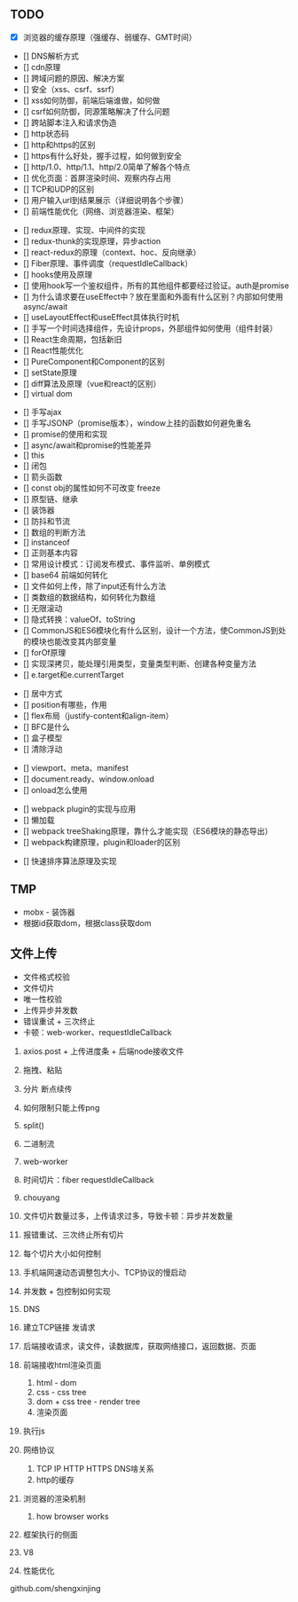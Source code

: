 ## TODO

<!-- 网络相关 -->
+ [x] 浏览器的缓存原理（强缓存、弱缓存、GMT时间）
+ [] DNS解析方式
+ [] cdn原理
+ [] 跨域问题的原因、解决方案
+ [] 安全（xss、csrf、ssrf）
+ [] xss如何防御，前端后端谁做，如何做
+ [] csrf如何防御，同源策略解决了什么问题
+ [] 跨站脚本注入和请求伪造
+ [] http状态码
+ [] http和https的区别
+ [] https有什么好处，握手过程，如何做到安全
+ [] http/1.0、http/1.1、http/2.0简单了解各个特点
+ [] 优化页面：首屏渲染时间、观察内存占用
+ [] TCP和UDP的区别
+ [] 用户输入url到结果展示（详细说明各个步骤）
+ [] 前端性能优化（网络、浏览器渲染、框架）

<!-- react相关 -->
+ [] redux原理、实现、中间件的实现
+ [] redux-thunk的实现原理，异步action
+ [] react-redux的原理（context、hoc、反向继承）
+ [] Fiber原理、事件调度（requestIdleCallback）
+ [] hooks使用及原理
+ [] 使用hook写一个鉴权组件，所有的其他组件都要经过验证。auth是promise
+ [] 为什么请求要在useEffect中？放在里面和外面有什么区别？内部如何使用async/await
+ [] useLayoutEffect和useEffect具体执行时机
+ [] 手写一个时间选择组件，先设计props，外部组件如何使用（组件封装）
+ [] React生命周期，包括新旧
+ [] React性能优化
+ [] PureComponent和Component的区别
+ [] setState原理
+ [] diff算法及原理（vue和react的区别）
+ [] virtual dom

<!-- JS相关 -->
+ [] 手写ajax
+ [] 手写JSONP（promise版本），window上挂的函数如何避免重名
+ [] promise的使用和实现
+ [] async/await和promise的性能差异
+ [] this
+ [] 闭包
+ [] 箭头函数
+ [] const obj的属性如何不可改变 freeze
+ [] 原型链、继承
+ [] 装饰器
+ [] 防抖和节流
+ [] 数组的判断方法
+ [] instanceof
+ [] 正则基本内容
+ [] 常用设计模式：订阅发布模式、事件监听、单例模式
+ [] base64 前端如何转化
+ [] 文件如何上传，除了input还有什么方法
+ [] 类数组的数据结构，如何转化为数组
+ [] 无限滚动
+ [] 隐式转换：valueOf、toString
+ [] CommonJS和ES6模块化有什么区别，设计一个方法，使CommonJS到处的模块也能改变其内部变量
+ [] forOf原理
+ [] 实现深拷贝，能处理引用类型，变量类型判断、创建各种变量方法
+ [] e.target和e.currentTarget

<!-- css相关 -->
+ [] 居中方式
+ [] position有哪些，作用
+ [] flex布局（justify-content和align-item）
+ [] BFC是什么
+ [] 盒子模型
+ [] 清除浮动

<!-- html相关 -->
+ [] viewport、meta、manifest
+ [] document.ready、window.onload
+ [] onload怎么使用

<!-- 工程化相关 -->
+ [] webpack plugin的实现与应用
+ [] 懒加载
+ [] webpack treeShaking原理，靠什么才能实现（ES6模块的静态导出）
+ [] webpack构建原理，plugin和loader的区别

<!-- 算法相关 -->
+ [] 快速排序算法原理及实现

## TMP

+ mobx - 装饰器
+ 根据id获取dom，根据class获取dom

## 文件上传

+ 文件格式校验
+ 文件切片
+ 唯一性校验
+ 上传异步并发数
+ 错误重试 + 三次终止
+ 卡顿：web-worker、requestIdleCallback




1. axios.post + 上传进度条 + 后端node接收文件
2. 拖拽、粘贴
3. 分片 断点续传
4. 如何限制只能上传png
  1. split()
  2. 二进制流
5. web-worker
6. 时间切片：fiber requestIdleCallback
7. chouyang 
8. 文件切片数量过多，上传请求过多，导致卡顿：异步并发数量
9. 报错重试、三次终止所有切片
10. 每个切片大小如何控制
11. 手机端网速动态调整包大小、TCP协议的慢启动
12. 并发数 + 包控制如何实现


1. DNS
2. 建立TCP链接 发请求
3. 后端接收请求，读文件，读数据库，获取网络接口，返回数据、页面
4. 前端接收html渲染页面
    1. html - dom
    2. css - css tree
    3. dom + css tree - render tree
    4. 渲染页面
5. 执行js

1. 网络协议
    1. TCP IP HTTP HTTPS DNS啥关系
    2. http的缓存
2. 浏览器的渲染机制
    1. how browser works
3. 框架执行的侧面
4. V8
5. 性能优化

github.com/shengxinjing